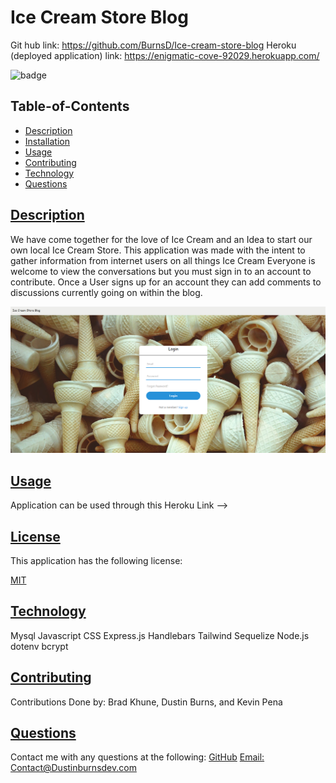 
  # Ice Cream Store Blog

  Git hub link: https://github.com/BurnsD/Ice-cream-store-blog
  Heroku (deployed application) link: https://enigmatic-cove-92029.herokuapp.com/
  
  
  ![badge](https://img.shields.io/badge/license-MIT-blue)
    
  
  ## Table-of-Contents
  * [Description](#description)
  * [Installation](#installation)
  * [Usage](#usage)
  * [Contributing](#contributing)
  * [Technology](#technology)
  * [Questions](#questions)
  
  
  ## [Description](#table-of-contents)
  We have come together for the love of Ice Cream and an Idea to start our own local Ice Cream Store. This application was made with the intent to gather information from internet users on all things Ice Cream
  Everyone is welcome to view the conversations but you must sign in to an account to contribute.
  Once a User signs up for an account they can add comments to discussions currently going on within the blog.
  
![Screenshot](./public/images/login-scrnsht.png)

  ## [Usage](#table-of-contents)
  Application can be used through this Heroku Link -->

  ## [License](#table-of-contents)
  This application has the following license:
  
  [MIT](https://choosealicense.com/licenses/MIT)
    
  ## [Technology](table-of-contents)
  Mysql
  Javascript
  CSS
  Express.js 
  Handlebars
  Tailwind
  Sequelize
  Node.js
  dotenv
  bcrypt

  ## [Contributing](#table-of-contents)
  Contributions Done by: Brad Khune, Dustin Burns, and Kevin Pena
  
  ## [Questions](#table-of-contents)
  Contact me with any questions at the following:
  [GitHub](https://github.com/BurnsD)
  [Email: Contact@Dustinburnsdev.com](mailto:Contact@Dustinburnsdev.com)
  